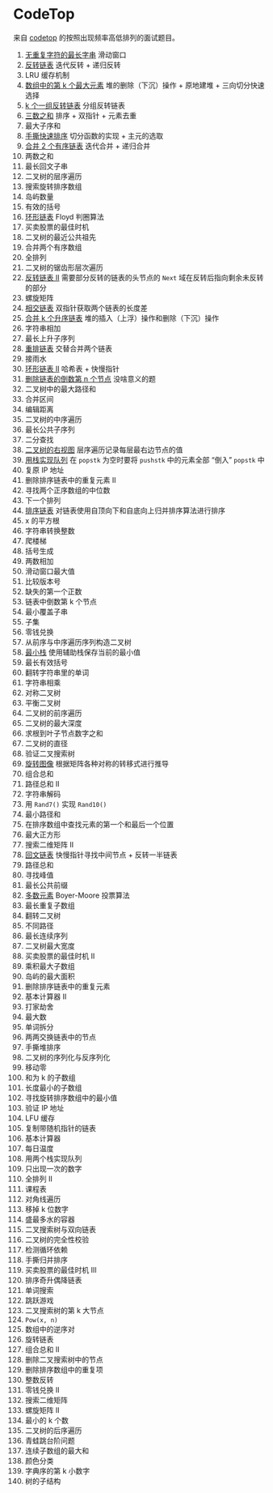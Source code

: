 # CodeTop

来自 [codetop](https://codetop.cc/home) 的按照出现频率高低排列的面试题目。

1.  [无重复字符的最长字串](../algos/slidingwin/sw8.go) 滑动窗口
1.  [反转链表](../algos/llist/llist23.go) 迭代反转 + 递归反转
1.  LRU 缓存机制
1.  [数组中的第 k 个最大元素](../algos/heap/heap74.go) 堆的删除（下沉）操作 + 原地建堆 + 三向切分快速选择
1.  [k 个一组反转链表](../algos/llist/llist31.go) 分组反转链表
1.  [三数之和](../algos/tp/tp3.go) 排序 + 双指针 + 元素去重
1.  最大子序和
1.  [手撕快速排序](./problems/c008_qsort.go) 切分函数的实现 + 主元的选取
1.  [合并 2 个有序链表](../algos/llist/llist27.go) 迭代合并 + 递归合并
1.  两数之和
1.  最长回文子串
1.  二叉树的层序遍历
1.  搜索旋转排序数组
1.  岛屿数量
1.  有效的括号
1.  [环形链表](../algos/llist/llist25.go) Floyd 判圈算法
1.  买卖股票的最佳时机
1.  二叉树的最近公共祖先
1.  合并两个有序数组
1.  全排列
1.  二叉树的锯齿形层次遍历
1.  [反转链表 II](./problems/c022_revllist2.go) 需要部分反转的链表的头节点的 `Next` 域在反转后指向剩余未反转的部分
1.  螺旋矩阵
1.  [相交链表](../algos/llist/llist22.go) 双指针获取两个链表的长度差
1.  [合并 k 个升序链表](../algos/llist/llist34.go) 堆的插入（上浮）操作和删除（下沉）操作
1.  字符串相加
1.  最长上升子序列
1.  [重排链表](./problems/c028_reorderllist.go) 交替合并两个链表
1.  接雨水
1.  [环形链表 II](../algos/llist/llist26.go) 哈希表 + 快慢指针
1.  [删除链表的倒数第 n 个节点](../algos/llist/llist29.go) 没啥意义的题
1.  二叉树中的最大路径和
1.  合并区间
1.  编辑距离
1.  二叉树的中序遍历
1.  最长公共子序列
1.  二分查找
1.  [二叉树的右视图](./problems/c038_bitreerightview.go) 层序遍历记录每层最右边节点的值
1.  [用栈实现队列](../algos/stkandq/twostacksqueue/twostacksqueue.go) 在 `popstk` 为空时要将 `pushstk` 中的元素全部 “倒入” `popstk` 中
1.  复原 IP 地址
1.  删除排序链表中的重复元素 II
1.  寻找两个正序数组的中位数
1.  下一个排列
1.  [排序链表](../algos/llist/llist33.go) 对链表使用自顶向下和自底向上归并排序算法进行排序
1.  x 的平方根
1.  字符串转换整数
1.  爬楼梯
1.  括号生成
1.  两数相加
1.  滑动窗口最大值
1.  比较版本号
1.  缺失的第一个正数
1.  链表中倒数第 k 个节点
1.  最小覆盖子串
1.  子集
1.  零钱兑换
1.  从前序与中序遍历序列构造二叉树
1.  [最小栈](../algos/stkandq/minstack/minstack.go) 使用辅助栈保存当前的最小值
1.  最长有效括号
1.  翻转字符串里的单词
1.  字符串相乘
1.  对称二叉树
1.  平衡二叉树
1.  二叉树的前序遍历
1.  二叉树的最大深度
1.  求根到叶子节点数字之和
1.  二叉树的直径
1.  验证二叉搜索树
1.  [旋转图像](../algos/matrix/mat20.go) 根据矩阵各种对称的转移式进行推导
1.  组合总和
1.  路径总和 II
1.  字符串解码
1.  用 `Rand7()` 实现 `Rand10()`
1.  最小路径和
1.  在排序数组中查找元素的第一个和最后一个位置
1.  最大正方形
1.  搜索二维矩阵 II
1.  [回文链表](../algos/llist/llist24.go) 快慢指针寻找中间节点 + 反转一半链表
1.  路径总和
1.  寻找峰值
1.  最长公共前缀
1.  [多数元素](../algos/skills/skills97.go) Boyer-Moore 投票算法
1.  最长重复子数组
1.  翻转二叉树
1.  不同路径
1.  最长连续序列
1.  二叉树最大宽度
1.  买卖股票的最佳时机 II
1.  乘积最大子数组
1.  岛屿的最大面积
1.  删除排序链表中的重复元素
1.  基本计算器 II
1.  打家劫舍
1.  最大数
1.  单词拆分
1.  两两交换链表中的节点
1.  手撕堆排序
1.  二叉树的序列化与反序列化
1.  移动零
1.  和为 k 的子数组
1.  长度最小的子数组
1.  寻找旋转排序数组中的最小值
1.  验证 IP 地址
1.  LFU 缓存
1.  复制带随机指针的链表
1.  基本计算器
1.  每日温度
1.  用两个栈实现队列
1.  只出现一次的数字
1.  全排列 II
1.  课程表
1.  对角线遍历
1.  移掉 k 位数字
1.  盛最多水的容器
1.  二叉搜索树与双向链表
1.  二叉树的完全性校验
1.  检测循环依赖
1.  手撕归并排序
1.  买卖股票的最佳时机 III
1.  排序奇升偶降链表
1.  单词搜索
1.  跳跃游戏
1.  二叉搜索树的第 k 大节点
1.  `Pow(x, n)`
1.  数组中的逆序对
1.  旋转链表
1.  组合总和 II
1.  删除二叉搜索树中的节点
1.  删除排序数组中的重复项
1.  整数反转
1.  零钱兑换 II
1.  搜索二维矩阵
1.  螺旋矩阵 II
1.  最小的 k 个数
1.  二叉树的后序遍历
1.  青蛙跳台阶问题
1.  连续子数组的最大和
1.  颜色分类
1.  字典序的第 k 小数字
1.  树的子结构

